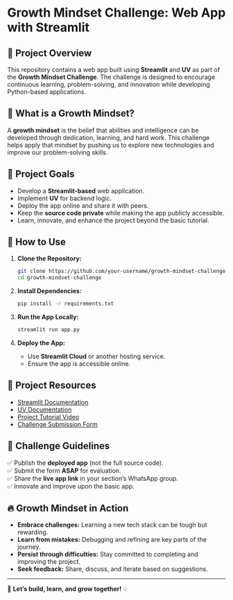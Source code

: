 # Growth Mindset Challenge: Web App with Streamlit

## 🚀 Project Overview
This repository contains a web app built using **Streamlit** and **UV** as part of the **Growth Mindset Challenge**. The challenge is designed to encourage continuous learning, problem-solving, and innovation while developing Python-based applications.

## 🧠 What is a Growth Mindset?
A **growth mindset** is the belief that abilities and intelligence can be developed through dedication, learning, and hard work. This challenge helps apply that mindset by pushing us to explore new technologies and improve our problem-solving skills.

## 🎯 Project Goals
- Develop a **Streamlit-based** web application.
- Implement **UV** for backend logic.
- Deploy the app online and share it with peers.
- Keep the **source code private** while making the app publicly accessible.
- Learn, innovate, and enhance the project beyond the basic tutorial.

## 📌 How to Use
1. **Clone the Repository:**
   ```sh
   git clone https://github.com/your-username/growth-mindset-challenge.git
   cd growth-mindset-challenge
   ```

2. **Install Dependencies:**
   ```sh
   pip install -r requirements.txt
   ```

3. **Run the App Locally:**
   ```sh
   streamlit run app.py
   ```

4. **Deploy the App:**
   - Use **Streamlit Cloud** or another hosting service.
   - Ensure the app is accessible online.

## 🔗 Project Resources
- [Streamlit Documentation](https://docs.streamlit.io/)
- [UV Documentation](https://github.com/panaversity/learn-modern-ai-python/tree/main/01_uv)
- [Project Tutorial Video](https://www.youtube.com/watch?v=8W8NQFFbDcU)
- [Challenge Submission Form](https://forms.gle/tS7C3sr55tUZ36GY8)

## 📢 Challenge Guidelines
✅ Publish the **deployed app** (not the full source code).  
✅ Submit the form **ASAP** for evaluation.  
✅ Share the **live app link** in your section’s WhatsApp group.  
✅ Innovate and improve upon the basic app.

## 🔥 Growth Mindset in Action
- **Embrace challenges:** Learning a new tech stack can be tough but rewarding.
- **Learn from mistakes:** Debugging and refining are key parts of the journey.
- **Persist through difficulties:** Stay committed to completing and improving the project.
- **Seek feedback:** Share, discuss, and iterate based on suggestions.

---

🎉 **Let’s build, learn, and grow together!** 💡

